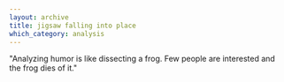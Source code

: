 ```yaml
---
layout: archive
title: jigsaw falling into place
which_category: analysis
---
```


"Analyzing humor is like dissecting a frog. Few people are interested and the frog dies of it."